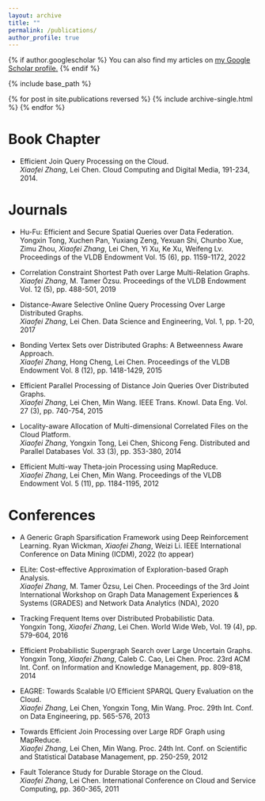 ```yaml
---
layout: archive
title: ""
permalink: /publications/
author_profile: true
---
```


{% if author.googlescholar %}
  You can also find my articles on <u><a href="{{author.googlescholar}}">my Google Scholar profile</a>.</u>
{% endif %}

{% include base_path %}

{% for post in site.publications reversed %}
  {% include archive-single.html %}
{% endfor %}



Book Chapter
=======
* Efficient Join Query Processing on the Cloud.  
_Xiaofei Zhang_, Lei Chen. Cloud Computing and Digital Media, 191-234, 2014.

Journals 
=======
* Hu-Fu: Efficient and Secure Spatial Queries over Data Federation.  
Yongxin Tong, Xuchen Pan, Yuxiang Zeng, Yexuan Shi, Chunbo Xue, Zimu Zhou, _Xiaofei Zhang_, Lei Chen, Yi Xu, Ke Xu, Weifeng Lv. Proceedings of the VLDB Endowment Vol. 15 (6), pp. 1159-1172, 2022

* Correlation Constraint Shortest Path over Large Multi-Relation Graphs.  
_Xiaofei Zhang_, M. Tamer Özsu. Proceedings of the VLDB Endowment Vol. 12 (5), pp. 488-501, 2019

* Distance-Aware Selective Online Query Processing Over Large Distributed Graphs.  
_Xiaofei Zhang_, Lei Chen. Data Science and Engineering, Vol. 1, pp. 1-20, 2017

* Bonding Vertex Sets over Distributed Graphs: A Betweenness Aware Approach.  
_Xiaofei Zhang_, Hong Cheng, Lei Chen. Proceedings of the VLDB Endowment Vol. 8 (12), pp. 1418-1429, 2015

* Efficient Parallel Processing of Distance Join Queries Over Distributed Graphs.  
_Xiaofei Zhang_, Lei Chen, Min Wang. IEEE Trans. Knowl. Data Eng. Vol. 27 (3), pp. 740-754, 2015 

* Locality-aware Allocation of Multi-dimensional Correlated Files on the Cloud Platform.  
_Xiaofei Zhang_, Yongxin Tong, Lei Chen, Shicong Feng. Distributed and Parallel Databases Vol. 33 (3), pp. 353-380, 2014

* Efficient Multi-way Theta-join Processing using MapReduce.  
_Xiaofei Zhang_, Lei Chen, Min Wang. Proceedings of the VLDB Endowment Vol. 5 (11), pp. 1184-1195, 2012

Conferences
=======
* A Generic Graph Sparsification Framework using Deep Reinforcement Learning.
Ryan Wickman, _Xiaofei Zhang_, Weizi Li. IEEE International Conference on Data Mining (ICDM), 2022 (to appear)

* ELite: Cost-effective Approximation of Exploration-based Graph Analysis.  
_Xiaofei Zhang_, M. Tamer Özsu, Lei Chen. Proceedings of the 3rd Joint International Workshop on Graph Data Management Experiences & Systems (GRADES) and Network Data Analytics (NDA), 2020

* Tracking Frequent Items over Distributed Probabilistic Data.  
Yongxin Tong, _Xiaofei Zhang_, Lei Chen. World Wide Web, Vol. 19 (4), pp. 579-604, 2016

* Efficient Probabilistic Supergraph Search over Large Uncertain Graphs.  
Yongxin Tong, _Xiaofei Zhang_, Caleb C. Cao, Lei Chen. Proc. 23rd ACM Int. Conf. on Information and Knowledge Management, pp. 809-818, 2014 

* EAGRE: Towards Scalable I/O Efficient SPARQL Query Evaluation on the Cloud.  
_Xiaofei Zhang_, Lei Chen, Yongxin Tong, Min Wang. Proc. 29th Int. Conf. on Data Engineering, pp. 565-576, 2013

* Towards Efficient Join Processing over Large RDF Graph using MapReduce.  
_Xiaofei Zhang_, Lei Chen, Min Wang. Proc. 24th Int. Conf. on Scientific and Statistical  Database Management, pp. 250-259, 2012

* Fault Tolerance Study for Durable Storage on the Cloud.  
_Xiaofei Zhang_, Lei Chen. International Conference on Cloud and Service Computing, pp. 360-365, 2011